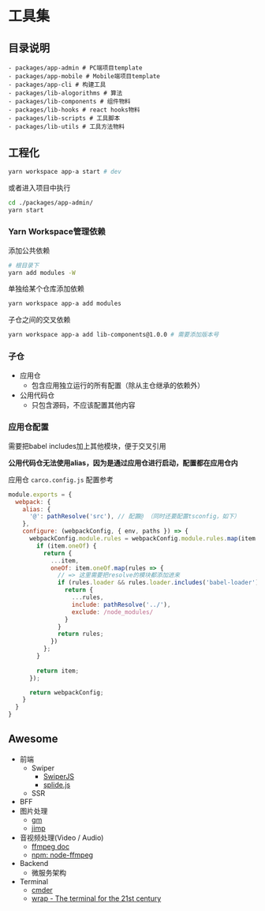 # 工具集

## 目录说明

```text
- packages/app-admin # PC端项目template
- packages/app-mobile # Mobile端项目template
- packages/app-cli # 构建工具
- packages/lib-alogorithms # 算法
- packages/lib-components # 组件物料
- packages/lib-hooks # react hooks物料
- packages/lib-scripts # 工具脚本
- packages/lib-utils # 工具方法物料
```



## 工程化

```bash
yarn workspace app-a start # dev
```

或者进入项目中执行

```bash
cd ./packages/app-admin/
yarn start
```

### Yarn Workspace管理依赖

添加公共依赖

```bash
# 根目录下
yarn add modules -W
```

单独给某个仓库添加依赖

```bash
yarn workspace app-a add modules
```

子仓之间的交叉依赖

```bash
yarn workspace app-a add lib-components@1.0.0 # 需要添加版本号
```

### 子仓

* 应用仓
  * 包含应用独立运行的所有配置（除从主仓继承的依赖外）
* 公用代码仓
  * 只包含源码，不应该配置其他内容

### 应用仓配置

需要把babel includes加上其他模块，便于交叉引用

**公用代码仓无法使用alias，因为是通过应用仓进行启动，配置都在应用仓内**

应用仓 `carco.config.js` 配置参考

```js
module.exports = {
  webpack: {
    alias: {
      '@': pathResolve('src'), // 配置@ （同时还要配置tsconfig，如下）
    },
    configure: (webpackConfig, { env, paths }) => {
      webpackConfig.module.rules = webpackConfig.module.rules.map(item => {
        if (item.oneOf) {
          return {
            ...item,
            oneOf: item.oneOf.map(rules => {
              // => 这里需要把resolve的模块都添加进来
              if (rules.loader && rules.loader.includes('babel-loader')) {
                return {
                  ...rules,
                  include: pathResolve('../'),
                  exclude: /node_modules/
                }
              }
              return rules;
            })
          };
        }
        
        return item;
      });

      return webpackConfig;
    }
  }
}
```

## Awesome

* 前端
  * Swiper
    * [SwiperJS](https://swiperjs.com/get-started)
    * [splide.js](https://splidejs.com/)
  * SSR
* BFF
* 图片处理
  * [gm](https://www.npmjs.com/package/gm)
  * [jimp](https://github.com/oliver-moran/jimp)
* 音视频处理(Video / Audio)
  * [ffmpeg doc](http://ffmpeg.org/)
  * [npm: node-ffmpeg](https://www.npmjs.com/package/ffmpeg)
* Backend
  * 微服务架构
* Terminal
  * [cmder]()
  * [wrap - The terminal for the 21st century](https://www.warp.dev/)
